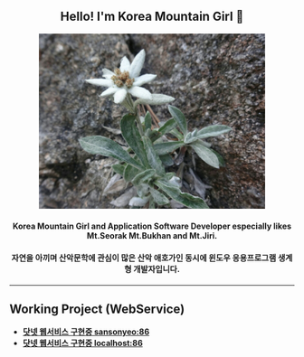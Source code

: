 <h2 align="center">Hello! I'm Korea Mountain Girl 👧</h2>
 
<div align=center>
  <img width=400 height=310 src="somdari.jpg">
</div>
  
<div align=center>
  <h4 align="center">Korea Mountain Girl and Application Software Developer especially likes Mt.Seorak Mt.Bukhan and Mt.Jiri.</h4>
  <h4 align="center">자연을 아끼며 산악문학에 관심이 많은 산악 애호가인 동시에 윈도우 응용프로그램 생계형 개발자입니다.</h4>
  
</div>

  -------
  
## Working Project (WebService)

- [**닷넷 웹서비스 구현중 sansonyeo:86**](http://112.151.93.8:86/WebService1.asmx?op=SelectCertificates)
- [**닷넷 웹서비스 구현중 localhost:86**](http://192.168.219.105:86/WebService1.asmx?op=SelectCertificates)


<!--
  [![Keybase Badge](https://img.shields.io/badge/-Keybase-33A0FF?style=flat-square&logo=keybase&logoColor=white&link=https://keybase.io/mtngirl)](https://keybase.io/mtngirl)
  [![Gmail Badge](https://img.shields.io/badge/-Gmail-D14836?style=flat-square&logo=Gmail&logoColor=white&link=mailto:whitedovey@gmail.com)](mailto:whitedovey@gmail.com)
  [![Twitter Badge](https://img.shields.io/badge/-Twitter-1DA1F2?style=flat-square&logo=twitter&logoColor=white&link=https://twitter.com/whiteDove95)](https://twitter.com/whiteDove95)
  [![Facebook Badge](https://img.shields.io/badge/-Facebook-4267B2?style=flat-square&logo=Facebook&logoColor=white&link=https://www.facebook.com/whiteDoveY)](https://www.facebook.com/whiteDoveY)
  [![Instagram Badge](https://img.shields.io/badge/-Instagram-C13584?style=flat-square&logo=Instagram&logoColor=white&link=https://instagram.com/mtngirl_yun)](https://www.instagram.com/mtngirl_yun)
  
https://emojipedia.org/snow-capped-mountain/
  -------
[![portfolio](https://github-readme-stats.vercel.app/api/pin/?username=sangirl&repo=master)](https://github.com/sangirl/master)
### Hi there 👋 :ski:
**sangirl/sangirl** is a ✨ _special_ ✨ repository because its `README.md` (this file) appears on your GitHub profile.
-->
